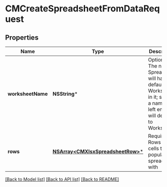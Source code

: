 # CMCreateSpreadsheetFromDataRequest

## Properties
Name | Type | Description | Notes
------------ | ------------- | ------------- | -------------
**worksheetName** | **NSString*** | Optional; The new Spreadsheet will have a default Worksheet in it; supply a name, or if left empty, will default to Worksheet1 | [optional] 
**rows** | [**NSArray&lt;CMXlsxSpreadsheetRow&gt;***](CMXlsxSpreadsheetRow.md) | Required; Rows and cells to populate the spreadsheet with | [optional] 

[[Back to Model list]](../README.md#documentation-for-models) [[Back to API list]](../README.md#documentation-for-api-endpoints) [[Back to README]](../README.md)


